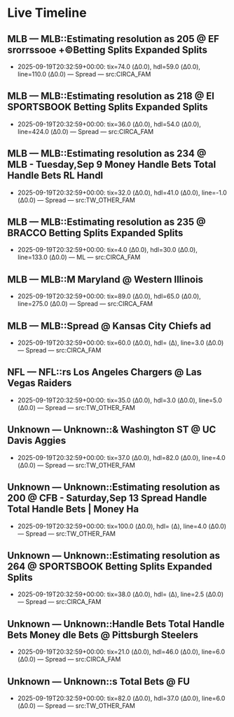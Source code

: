 # Live Timeline

## MLB — MLB::Estimating resolution as 205 @ EF srorrssooe +©Betting Splits Expanded Splits
- 2025-09-19T20:32:59+00:00: tix=74.0 (Δ0.0), hdl=59.0 (Δ0.0), line=110.0 (Δ0.0) — Spread — src:CIRCA_FAM

## MLB — MLB::Estimating resolution as 218 @ El SPORTSBOOK Betting Splits Expanded Splits
- 2025-09-19T20:32:59+00:00: tix=36.0 (Δ0.0), hdl=54.0 (Δ0.0), line=424.0 (Δ0.0) — Spread — src:CIRCA_FAM

## MLB — MLB::Estimating resolution as 234 @ MLB - Tuesday,Sep 9 Money Handle Bets Total Handle Bets RL Handl
- 2025-09-19T20:32:59+00:00: tix=32.0 (Δ0.0), hdl=41.0 (Δ0.0), line=-1.0 (Δ0.0) — Spread — src:TW_OTHER_FAM

## MLB — MLB::Estimating resolution as 235 @ BRACCO Betting Splits Expanded Splits
- 2025-09-19T20:32:59+00:00: tix=4.0 (Δ0.0), hdl=30.0 (Δ0.0), line=133.0 (Δ0.0) — ML — src:CIRCA_FAM

## MLB — MLB::M Maryland @ Western Illinois
- 2025-09-19T20:32:59+00:00: tix=89.0 (Δ0.0), hdl=65.0 (Δ0.0), line=275.0 (Δ0.0) — Spread — src:CIRCA_FAM

## MLB — MLB::Spread @ Kansas City Chiefs ad
- 2025-09-19T20:32:59+00:00: tix=60.0 (Δ0.0), hdl= (Δ), line=3.0 (Δ0.0) — Spread — src:CIRCA_FAM

## NFL — NFL::rs Los Angeles Chargers @ Las Vegas Raiders
- 2025-09-19T20:32:59+00:00: tix=35.0 (Δ0.0), hdl=3.0 (Δ0.0), line=5.0 (Δ0.0) — Spread — src:TW_OTHER_FAM

## Unknown — Unknown::& Washington ST @ UC Davis Aggies
- 2025-09-19T20:32:59+00:00: tix=37.0 (Δ0.0), hdl=82.0 (Δ0.0), line=4.0 (Δ0.0) — Spread — src:TW_OTHER_FAM

## Unknown — Unknown::Estimating resolution as 200 @ CFB - Saturday,Sep 13 Spread Handle Total Handle Bets | Money Ha
- 2025-09-19T20:32:59+00:00: tix=100.0 (Δ0.0), hdl= (Δ), line=4.0 (Δ0.0) — Spread — src:TW_OTHER_FAM

## Unknown — Unknown::Estimating resolution as 264 @ SPORTSBOOK Betting Splits Expanded Splits
- 2025-09-19T20:32:59+00:00: tix=38.0 (Δ0.0), hdl= (Δ), line=2.5 (Δ0.0) — Spread — src:CIRCA_FAM

## Unknown — Unknown::Handle Bets Total Handle Bets Money dle Bets @ Pittsburgh Steelers
- 2025-09-19T20:32:59+00:00: tix=21.0 (Δ0.0), hdl=46.0 (Δ0.0), line=6.0 (Δ0.0) — Spread — src:CIRCA_FAM

## Unknown — Unknown::s Total Bets @ FU
- 2025-09-19T20:32:59+00:00: tix=82.0 (Δ0.0), hdl=37.0 (Δ0.0), line=6.0 (Δ0.0) — Spread — src:TW_OTHER_FAM

